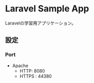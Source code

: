 # Laravel Sample App

Laravelの学習用アプリケーション。

## 設定

### Port

- Apache
  - HTTP: 8080
  - HTTPS : 44380

